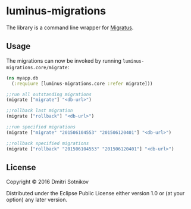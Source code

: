 # luminus-migrations

The library is a command line wrapper for [Migratus](https://github.com/yogthos/migratus). 

## Usage

The migrations can now be invoked by running `luminus-migrations.core/migrate`:

```clojure
(ns myapp.db
  (:requiure [luminus-migrations.core :refer migrate]))

;;run all outstanding migrations
(migrate ["migrate"] "<db-url>")

;;rollback last migration
(migrate ["rollback"] "<db-url>")

;;run specified migrations
(migrate ["migrate" "201506104553" "201506120401"] "<db-url>")

;;rollback specified migrations
(migrate ["rollback" "201506104553" "201506120401"] "<db-url>")
```

## License

Copyright © 2016 Dmitri Sotnikov

Distributed under the Eclipse Public License either version 1.0 or (at
your option) any later version.
